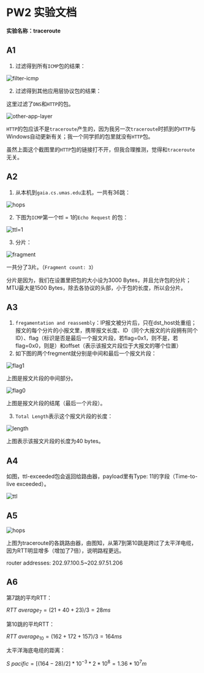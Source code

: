 # PW2 实验文档

**实验名称：traceroute**

## A1
1. 过滤得到所有`ICMP`包的结果：

![filter-icmp](img/filter-icmp.png)

2. 过滤得到其他应用层协议包的结果：

这里过滤了`DNS`和`HTTP`的包。

![other-app-layer](img/other-app-layer.png)

`HTTP`的包应该不是`traceroute`产生的，因为我另一次`traceroute`时抓到的`HTTP`与Windows自动更新有关；我一个同学抓的包里就没有`HTTP`包。

虽然上面这个截图里的`HTTP`包的链接打不开，但我合理推测，觉得和`traceroute`无关。

## A2

1. 从本机到`gaia.cs.umas.edu`主机，一共有36跳：

![hops](img/traceroute-hops.png)

2. 下图为`ICMP`第一个ttl = 1的`Echo Request` 的包：

![ttl=1](img/ttl1-echo-request.png)

3. 分片：

![fragment](img/fragment.png)

一共分了3片。（`Fragment count: 3`）

分片是因为，我们在设置里把包的大小设为3000 Bytes，并且允许包的分片；MTU最大是1500 Bytes，除去各协议的头部，小于包的长度，所以会分片。

## A3

1. `fregamentation and reassembly`：IP报文被分片后，只在dst_host处重组；报文的每个分片的小报文里，携带报文长度、ID（同个大报文的片段拥有同个ID）、flag（标识是否是最后一个报文片段，若flag=0x1，则不是，若flag=0x0，则是）和offset（表示该报文片段位于大报文的哪个位置）
2. 如下图的两个fregment就分别是中间和最后一个报文片段：

![flag1](img/fragment-flag1.png)

上图是报文片段的中间部分。

![flag0](img/fragment-flag0.png)

上图是报文片段的结尾（最后一个片段）。

3. `Total Length`表示这个报文片段的长度：

![length](img/fragment-length.png)

上图表示该报文片段的长度为40 bytes。

## A4

如图，ttl-exceeded包会返回给路由器，payload里有Type: 11的字段（Time-to-live exceeded）。

![ttl](img/ttl-exceeded.png)

## A5

![hops](img/traceroute-hops.png)

上图为traceroute的各跳路由器，由图知，从第7到第10跳是跨过了太平洋电缆，因为RTT明显增多（增加了7倍），说明路程更远。

router addresses: 202.97.100.5~202.97.51.206

## A6

第7跳的平均RTT：

$RTT~average_7 = (21+40+23)/3 = 28ms$​

第10跳的平均RTT：

$RTT~average_{10} = (162+172+157)/3 = 164ms$​​​

太平洋海底电缆的距离：

$S~pacific = [(164-28)/2]*10^{-3}*2*10^8 = 1.36*10^7m$​

